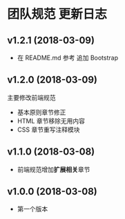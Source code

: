 # 团队规范 更新日志

## v1.2.1 (2018-03-09)

* 在 README.md 参考 追加 Bootstrap

## v1.2.0 (2018-03-09)

主要修改前端规范

* 基本原则章节修正
* HTML 章节移除无用内容
* CSS 章节重写注释模块

## v1.1.0 (2018-03-08)

* 前端规范增加**扩展相关**章节

## v1.0.0 (2018-03-08)

* 第一个版本
